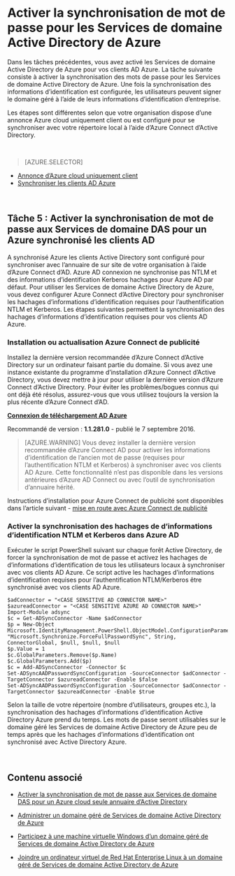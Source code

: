 <properties
    pageTitle="Services de domaine Active Directory Azure : Activer la synchronisation de mot de passe | Microsoft Azure"
    description="Mise en route avec Azure des Services de domaine Active Directory"
    services="active-directory-ds"
    documentationCenter=""
    authors="mahesh-unnikrishnan"
    manager="stevenpo"
    editor="curtand"/>

<tags
    ms.service="active-directory-ds"
    ms.workload="identity"
    ms.tgt_pltfrm="na"
    ms.devlang="na"
    ms.topic="get-started-article"
    ms.date="09/20/2016"
    ms.author="maheshu"/>

# <a name="enable-password-synchronization-to-azure-ad-domain-services"></a>Activer la synchronisation de mot de passe pour les Services de domaine Active Directory de Azure
Dans les tâches précédentes, vous avez activé les Services de domaine Active Directory de Azure pour vos clients AD Azure. La tâche suivante consiste à activer la synchronisation des mots de passe pour les Services de domaine Active Directory de Azure. Une fois la synchronisation des informations d’identification est configurée, les utilisateurs peuvent signer le domaine géré à l’aide de leurs informations d’identification d’entreprise.

Les étapes sont différentes selon que votre organisation dispose d’une annonce Azure cloud uniquement client ou est configuré pour se synchroniser avec votre répertoire local à l’aide d’Azure Connect d’Active Directory.

<br>

> [AZURE.SELECTOR]
- [Annonce d’Azure cloud uniquement client](active-directory-ds-getting-started-password-sync.md)
- [Synchroniser les clients AD Azure](active-directory-ds-getting-started-password-sync-synced-tenant.md)

<br>


## <a name="task-5-enable-password-synchronization-to-aad-domain-services-for-a-synced-azure-ad-tenant"></a>Tâche 5 : Activer la synchronisation de mot de passe aux Services de domaine DAS pour un Azure synchronisé les clients AD
A synchronisé Azure les clients Active Directory sont configuré pour synchroniser avec l’annuaire de sur site de votre organisation à l’aide d’Azure Connect d’AD. Azure AD connexion ne synchronise pas NTLM et des informations d’identification Kerberos hachages pour Azure AD par défaut. Pour utiliser les Services de domaine Active Directory de Azure, vous devez configurer Azure Connect d’Active Directory pour synchroniser les hachages d’informations d’identification requises pour l’authentification NTLM et Kerberos. Les étapes suivantes permettent la synchronisation des hachages d’informations d’identification requises pour vos clients AD Azure.


### <a name="install-or-update-azure-ad-connect"></a>Installation ou actualisation Azure Connect de publicité
Installez la dernière version recommandée d’Azure Connect d’Active Directory sur un ordinateur faisant partie du domaine. Si vous avez une instance existante du programme d’installation d’Azure Connect d’Active Directory, vous devez mettre à jour pour utiliser la dernière version d’Azure Connect d’Active Directory. Pour éviter les problèmes/bogues connus qui ont déjà été résolus, assurez-vous que vous utilisez toujours la version la plus récente d’Azure Connect d’AD.

**[Connexion de téléchargement AD Azure](http://www.microsoft.com/download/details.aspx?id=47594)**

Recommandé de version : **1.1.281.0** - publié le 7 septembre 2016.

  > [AZURE.WARNING] Vous devez installer la dernière version recommandée d’Azure Connect AD pour activer les informations d’identification de l’ancien mot de passe (requises pour l’authentification NTLM et Kerberos) à synchroniser avec vos clients AD Azure. Cette fonctionnalité n’est pas disponible dans les versions antérieures d’Azure AD Connect ou avec l’outil de synchronisation d’annuaire hérité.

Instructions d’installation pour Azure Connect de publicité sont disponibles dans l’article suivant - [mise en route avec Azure Connect de publicité](../active-directory/active-directory-aadconnect.md)


### <a name="enable-synchronization-of-ntlm-and-kerberos-credential-hashes-to-azure-ad"></a>Activer la synchronisation des hachages de d’informations d’identification NTLM et Kerberos dans Azure AD
Exécuter le script PowerShell suivant sur chaque forêt Active Directory, de forcer la synchronisation de mot de passe et activez les hachages de d’informations d’identification de tous les utilisateurs locaux à synchroniser avec vos clients AD Azure. Ce script active les hachages d’informations d’identification requises pour l’authentification NTLM/Kerberos être synchronisé avec vos clients AD Azure.

```
$adConnector = "<CASE SENSITIVE AD CONNECTOR NAME>"  
$azureadConnector = "<CASE SENSITIVE AZURE AD CONNECTOR NAME>"  
Import-Module adsync  
$c = Get-ADSyncConnector -Name $adConnector  
$p = New-Object Microsoft.IdentityManagement.PowerShell.ObjectModel.ConfigurationParameter "Microsoft.Synchronize.ForceFullPasswordSync", String, ConnectorGlobal, $null, $null, $null
$p.Value = 1  
$c.GlobalParameters.Remove($p.Name)  
$c.GlobalParameters.Add($p)  
$c = Add-ADSyncConnector -Connector $c  
Set-ADSyncAADPasswordSyncConfiguration -SourceConnector $adConnector -TargetConnector $azureadConnector -Enable $false   
Set-ADSyncAADPasswordSyncConfiguration -SourceConnector $adConnector -TargetConnector $azureadConnector -Enable $true  
```

Selon la taille de votre répertoire (nombre d’utilisateurs, groupes etc.), la synchronisation des hachages d’informations d’identification Active Directory Azure prend du temps. Les mots de passe seront utilisables sur le domaine géré les Services de domaine Active Directory de Azure peu de temps après que les hachages d’informations d’identification ont synchronisé avec Active Directory Azure.


<br>

## <a name="related-content"></a>Contenu associé

- [Activer la synchronisation de mot de passe aux Services de domaine DAS pour un Azure cloud seule annuaire d’Active Directory](active-directory-ds-getting-started-password-sync.md)

- [Administrer un domaine géré de Services de domaine Active Directory de Azure](active-directory-ds-admin-guide-administer-domain.md)

- [Participez à une machine virtuelle Windows d’un domaine géré de Services de domaine Active Directory de Azure](active-directory-ds-admin-guide-join-windows-vm.md)

- [Joindre un ordinateur virtuel de Red Hat Enterprise Linux à un domaine géré de Services de domaine Active Directory de Azure](active-directory-ds-admin-guide-join-rhel-linux-vm.md)
